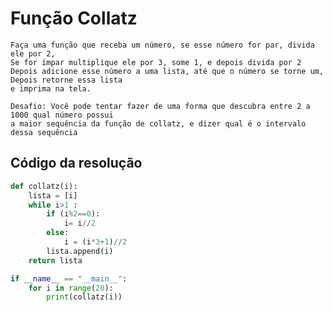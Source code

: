 # Função Collatz
    Faça uma função que receba um número, se esse número for par, divida ele por 2,
    Se for ímpar multiplique ele por 3, some 1, e depois divida por 2
    Depois adicione esse número a uma lista, até que o número se torne um, Depois retorne essa lista
    e imprima na tela.
    
    Desafio: Você pode tentar fazer de uma forma que descubra entre 2 a 1000 qual número possui
    a maior sequência da função de collatz, e dizer qual é o intervalo dessa sequência


## Código da resolução

```Python
def collatz(i):
    lista = [i]
    while i>1 :
        if (i%2==0):
            i= i//2
        else:
            i = (i*3+1)//2
        lista.append(i)
    return lista

if __name__ == "__main__":
    for i in range(20):
        print(collatz(i))
```